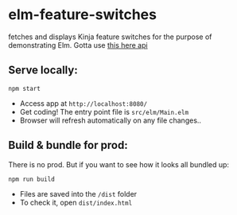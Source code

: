 # elm-feature-switches

fetches and displays Kinja feature switches for the purpose of demonstrating Elm.
Gotta use [this here api](http://www.github.com/duranje/elm-feature-switch-api)

## Serve locally:

```
npm start
```

*   Access app at `http://localhost:8080/`
*   Get coding! The entry point file is `src/elm/Main.elm`
*   Browser will refresh automatically on any file changes..

## Build & bundle for prod:

There is no prod. But if you want to see how it looks all bundled up:

```
npm run build
```

*   Files are saved into the `/dist` folder
*   To check it, open `dist/index.html`
